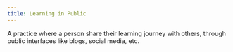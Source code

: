 ```yaml
---
title: Learning in Public
---
```


A practice where a person share their learning journey with others, through public interfaces like blogs, social media, etc.